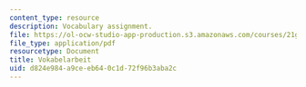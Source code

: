 ```yaml
---
content_type: resource
description: Vocabulary assignment.
file: https://ol-ocw-studio-app-production.s3.amazonaws.com/courses/21g-404-german-iv-spring-2005/d824e984a9ceeb640c1d72f96b3aba2c_MIT21G_404S05_vokabelarbei.pdf
file_type: application/pdf
resourcetype: Document
title: Vokabelarbeit
uid: d824e984-a9ce-eb64-0c1d-72f96b3aba2c
---
```

